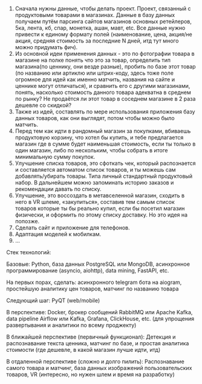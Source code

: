 ### 

1) Сначала нужны данные, чтобы делать проект. Проект, связанный с продуктовыми товарами в магазинах. Данные в базу данных получаем путём парсинга сайтов магазинов основных ретейлеров, 5ка, лента, кб, спар, монетка, ашан, мавт, etc. Все данные нужно привести к единому формату полей (наименование, цена, акция/не акция, средняя стоимость за последние N дней, итд тут много можно придумать фич).
2) Из основной идеи применения данных - это по фотографии товара в магазине на полке понять что это за товар, определить тип магазина(по ценнику, они везде разные), пробить по базе этот товар (по названию или артиклю или штрих-коду, здесь тоже поле огромное для идей как именно матчить, названия на сайте и ценнике могут отличаться), и сравнить его с другими магазинами, понять, насколько стоимость данного товара адекватна в среднем по рынку? Не продаётся ли этот товар в соседнем магазине в 2 раза дешевле со скидкой?
3) Также из идей, составлять по мере  использования приложения базу данных товаров, как они выглядят, потом чтобы можно было матчить.
4) Перед тем как идти в рандомный магазин за покупками, вбиваешь продуктовую корзину, что хотел бы купить, и тебе предлагается магазин где в сумме будет наименьшая стоимость, если ты только в один магазин, либо по нескольким, чтобы собрать в итоге минимальную сумму покупок.
5) Улучшение списка товаров, это сфоткать чек, который распознается и составляется автоматом список товаров, и ты можешь сам добавлять/убирать товары. Типа личный стандартный продуктовый набор. В дальнейшем можно запоминать историю заказов и рекомендации давать по списку.
6) Улучшение, это воссоздать в метавселенной магазин, сходить в него в VR шлеме, «закупиться», составив тем самым список товаров которые ты бы реально купил, если бы посетил магазин физически, и оформить по этому списку доставку. Но это идея на попозже.
7) Сделать сайт и приложение для телефонов.
8) Адаптация моделей к мобилкам.
9) ...

Стек технологий:

Базовые:
Python, база данных PostgreSQL или MongoDB, асинхронное программирование (asyncio, aiohttp), data mining, FastAPI, etc.

На первых порах, сделать: асинхронного telegram бота на
aiogram, простейшую аналитику цен товаров, матчинг по названию товара

Следующий шаг:
PyQT (web/mobile)

В перспективе:
Docker, брокер сообщений RabbitMQ или Apache Kafka, data pipeline Airflow или Kafka, Grafana, ClickHouse, etc. (для упрощения развертывания и аналитики по всему проджекту)

В ближайшей перспективе (первичный функционал):
Детекция и распознавание текста ценника, матчинг по базе, и простая аналитика стоимости (где дешевле, в какой магазин лучше идти, итд)

В отдаленной перспективе (сложно и долго пилить):
Распознавание самого товара и матчинг, база данных изображений пользовательских товаров, VR (интересно, но нужен шлем и время на разработку)